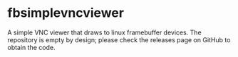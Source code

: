 # fbsimplevncviewer
A simple VNC viewer that draws to linux framebuffer devices. The repository is empty by design; please check the releases page on GitHub to obtain the code.
